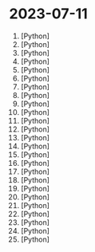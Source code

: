 # 2023-07-11

1. [](https://github.comundefined "Wechat robot based on ChatGPT, which using OpenAI api and itchat library. 使用ChatGPT搭建微信聊天机器人，基于GPT3.5/4.0 API实现，支持个人微信、公众号、企业微信部署，能处理文本、语音和图片，访问操作系统和互联网。") [Python]
2. [](https://github.comundefined "🎨实习备案（职校家园）自动打卡，支持多用户、自定义位置与时间、微信消息推送。") [Python]
3. [](https://github.comundefined "PPO x Family DRL Tutorial Course（决策智能入门级公开课：8节课帮你盘清算法理论，理顺代码逻辑，玩转决策AI应用实践 ）") [Python]
4. [](https://github.comundefined "用文本编辑器剪视频") [Python]
5. [](https://github.comundefined "A proxy tool to bypass GFW.") [Python]
6. [](https://github.comundefined "禁闻聚合") [Python]
7. [](https://github.comundefined "一个简约的音乐下载工具") [Python]
8. [](https://github.comundefined "一个能让Linux用户更加方便运行Windows应用的程序，内置了对wine图形化的支持和各种Wine工具和自制Wine程序打包器、运行库安装工具等等。同时也内置了基于VirtualBox制作的小白Windows虚拟机安装工具，可以做到只需要用户下载系统镜像并点击安装即可，无需顾及虚拟机安装、创建、虚拟机的分区等等") [Python]
9. [](https://github.comundefined "基于yolov5识别算法实现的DNF自动脚本") [Python]
10. [](https://github.comundefined "团子翻译器 —— 个人兴趣制作的一款基于OCR技术的翻译器") [Python]
11. [](https://github.comundefined "🤖 wukong-robot 是一个简单、灵活、优雅的中文语音对话机器人/智能音箱项目，支持ChatGPT多轮对话能力，还可能是首个支持脑机交互的开源智能音箱项目。") [Python]
12. [](https://github.comundefined "分享 GitHub 上有趣、入门级的开源项目。Share interesting, entry-level open source projects on GitHub.") [Python]
13. [](https://github.comundefined "渗透测试报告/资料文档/渗透经验文档/安全书籍") [Python]
14. [](https://github.comundefined "手写实现李航《统计学习方法》书中全部算法") [Python]
15. [](https://github.comundefined "Max搶票機器人(maxbot) help you quickly buy your tickets") [Python]
16. [](https://github.comundefined "新版B站粉丝牌助手 全自动升级粉丝牌") [Python]
17. [](https://github.comundefined "原神小助手 Genshin Assistant (CN/EN) | 自动战斗,秘境,领日常,半自动委托") [Python]
18. [](https://github.comundefined "Galgame翻译工具，支持剪贴板、OCR、HOOK，支持40余种翻译引擎。Galgame translate tool , support clipboard / OCR/ HOOK, support 40+ translate engines.") [Python]
19. [](https://github.comundefined "A global resource download orchestration system, build your home download center.") [Python]
20. [](https://github.comundefined "完全开源，开箱即用的 TikTok 视频/图集/原声；抖音视频/图集/直播/原声/合集/评论/账号数据采集工具") [Python]
21. [](https://github.comundefined "中文 NLP 预处理、解析工具包，准确、高效、易用 A Chinese NLP Preprocessing & Parsing Package www.jionlp.com") [Python]
22. [](https://github.comundefined "《动手学深度学习》：面向中文读者、能运行、可讨论。中英文版被60多个国家的400多所大学用于教学。") [Python]
23. [](https://github.comundefined "PyQt Examples（PyQt各种测试和例子） PyQt4 PyQt5") [Python]
24. [](https://github.comundefined "免费开源的网易BUFF、悠悠有品、Steam的全自动收发货解决方案") [Python]
25. [](https://github.comundefined "sehua堂的新帖推送") [Python]
